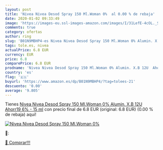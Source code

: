 ```yaml
---
layout: post
title: 'Nivea Nivea Desod Spray 150 Ml.Woman 0%  al 0.00 % de rebaja'
date: 2020-01-02 09:33:49
image: 'https://images-eu.ssl-images-amazon.com/images/I/31LefE-4cOL._SL200_.jpg'
comments: true
category: ofertas
author: ring
slug: 'B01N9MBHP4-es Nivea Nivea Desod Spray 150 Ml.Woman 0% Alumin. X.B 12U...'
tags: tole.es, nivea
actualPrice: 6.8 EUR
currency: EUR
price: 6.8
comparePrice: 6.8 EUR
prodname: 'Nivea Nivea Desod Spray 150 Ml.Woman 0% Alumin. X.B 12U  Ahorr19 6% - 15 ml'
country: 'es'
flag: '🇪🇸'
buyurl: 'https://www.amazon.es/dp/B01N9MBHP4/?tag=tolees-21'
descuento: '0.00'
average: '9.805'
---
```


Tienes [Nivea Nivea Desod Spray 150 Ml.Woman 0% Alumin. X.B 12U  Ahorr19 6% - 15 ml](https://www.amazon.es/dp/B01N9MBHP4/?tag=tolees-21) con precio final de  6.8 EUR (original: 6.8 EUR) (0.00 %  de rebaja) aqui!

[![Nivea Nivea Desod Spray 150 Ml.Woman 0% ](https://images-eu.ssl-images-amazon.com/images/I/31LefE-4cOL._SL200_.jpg)](https://www.amazon.es/dp/B01N9MBHP4/?tag=tolees-21)

🔎:


[🛒 Comprar!!!](https://www.amazon.es/dp/B01N9MBHP4/?tag=tolees-21)
